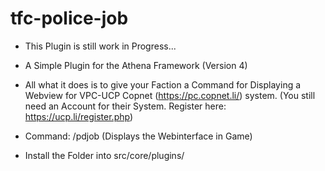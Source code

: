 # tfc-police-job

- This Plugin is still work in Progress...

- A Simple Plugin for the Athena Framework (Version 4)
- All what it does is to give your Faction a Command for Displaying a Webview for VPC-UCP Copnet (https://pc.copnet.li/) system. (You still need an Account for their System. Register here: https://ucp.li/register.php)

* Command: /pdjob (Displays the Webinterface in Game)

* Install the Folder into src/core/plugins/
